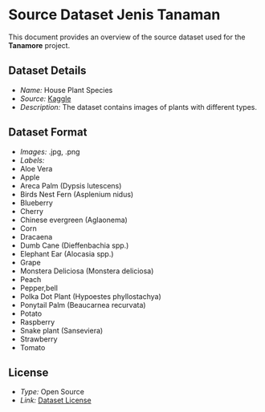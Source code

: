 # Source Dataset Jenis Tanaman

This document provides an overview of the source dataset used for the **Tanamore** project.

## Dataset Details
- *Name:* House Plant Species
- *Source:* [Kaggle](https://www.kaggle.com/datasets/kacpergregorowicz/house-plant-species) 
- *Description:* The dataset contains images of plants with different types. 

## Dataset Format
- *Images:* .jpg, .png
- *Labels:*
- Aloe Vera
- Apple
- Areca Palm (Dypsis lutescens)
- Birds Nest Fern (Asplenium nidus)
- Blueberry
- Cherry
- Chinese evergreen (Aglaonema)
- Corn
- Dracaena
- Dumb Cane (Dieffenbachia spp.)
- Elephant Ear (Alocasia spp.)
- Grape
- Monstera Deliciosa (Monstera deliciosa)
- Peach
- Pepper,bell
- Polka Dot Plant (Hypoestes phyllostachya)
- Ponytail Palm (Beaucarnea recurvata)
- Potato
- Raspberry
- Snake plant (Sanseviera)
- Strawberry
- Tomato

## License
- *Type:* Open Source
- *Link:* [Dataset License](https://creativecommons.org/licenses/by-nc-sa/4.0/)
